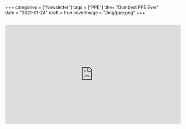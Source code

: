 +++
categories = ["Newsletter"]
tags = ["PPE"]
title= "Dumbest PPE Ever"
date = "2021-01-24"
draft = true
coverImage = "/img/ppe.png"
+++


<!--more-->

<br>

<iframe width="560" height="315" src="https://www.youtube.com/embed/ZAEydOjNWyQ" frameborder="0" allow="accelerometer; autoplay; clipboard-write; encrypted-media; gyroscope; picture-in-picture" allowfullscreen></iframe>

